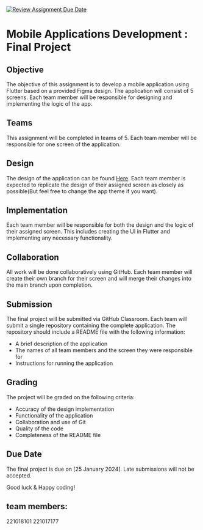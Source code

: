 [![Review Assignment Due Date](https://classroom.github.com/assets/deadline-readme-button-24ddc0f5d75046c5622901739e7c5dd533143b0c8e959d652212380cedb1ea36.svg)](https://classroom.github.com/a/Bjb_mfSS)
# Mobile Applications Development : Final Project

## Objective
The objective of this assignment is to develop a mobile application using Flutter based on a provided Figma design. The application will consist of 5 screens. Each team member will be responsible for designing and implementing the logic of the app.

## Teams
This assignment will be completed in teams of 5. Each team member will be responsible for one screen of the application.

## Design
The design of the application can be found [Here](https://www.figma.com/file/wadC89Pj6fm6VRDLxPpJbz/UI?type=design&node-id=7%3A204&mode=design&t=c0ECgKW4IufRE1xh-1). Each team member is expected to replicate the design of their assigned screen as closely as possible(But feel free to change the app theme if you want).

## Implementation
Each team member will be responsible for both the design and the logic of their assigned screen. This includes creating the UI in Flutter and implementing any necessary functionality.

## Collaboration
All work will be done collaboratively using GitHub. Each team member will create their own branch for their screen and will merge their changes into the main branch upon completion.

## Submission
The final project will be submitted via GitHub Classroom. Each team will submit a single repository containing the complete application. The repository should include a README file with the following information:

- A brief description of the application
- The names of all team members and the screen they were responsible for
- Instructions for running the application

## Grading
The project will be graded on the following criteria:

- Accuracy of the design implementation
- Functionality of the application
- Collaboration and use of Git
- Quality of the code
- Completeness of the README file

## Due Date
The final project is due on [25 January 2024]. Late submissions will not be accepted.

Good luck & Happy coding!
## team members:
221018101
221017177
